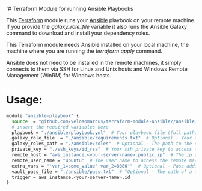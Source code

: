'# Terraform Module for running Ansible Playbooks

This [Terraform](https://www.terraform.io) module runs your [Ansible](https://www.ansible.com) playbook on your remote machine.
If you provide the *galaxy_role_file* variable it also runs the Ansible Galaxy command to download and install your dependency roles.


This Terraform module needs Ansible installed on your local machine, the machine where you are running the *terraform apply* command.

Ansible does not need to be installed in the remote machines, 
it simply connects to them via SSH for Linux and Unix hosts and Windows Remote Management (WinRM) for Windows hosts.


# Usage:
```bash
module "ansible-playbook" {
  source  = "github.com/velosomarcus/terraform-module-ansible//ansible_playbook?ref=master"
  # insert the required variables here
  playbook = "./ansible/playbook.yml"  # Your playbook file (full path)
  galaxy_role_file  = "./ansible/requirements.txt"  # Optional - Your ansible galaxy requirements file (full path)
  galaxy_roles_path = "./ansible/roles"  # Optional - The path to the directory where Ansible Galaxy roles must be installed (full path)
  private_key = "./ssh_keys/id_rsa"  # Your ssh private key to access the remote machines (full path)
  remote_host = "aws_instance.<your-server-name>.public_ip"  # The ip address of the remote machine
  remote_user_name = "ubuntu"  # The user name to access the remote machine
  extra_vars = "'var_1=some_value' var_2=8080'"  # Optional - Pass additional variables to the playbook
  vault_pass_file = "./ansible/pass.txt"  # "Optional - The path of a file containing the password used by Ansible Vault (full path)
  trigger = aws_instance.<your-server-name>.id
}
```
